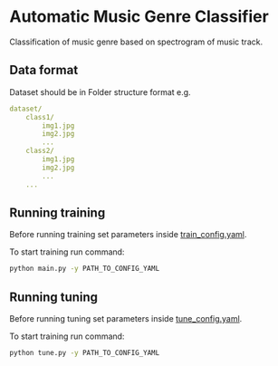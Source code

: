# Automatic Music Genre Classifier

Classification of music genre based on spectrogram of music track.

## Data format

Dataset should be in Folder structure format e.g.

```yaml
dataset/
    class1/
        img1.jpg
        img2.jpg
        ...
    class2/
        img1.jpg
        img2.jpg
        ...
    ...
```

## Running training

Before running training set parameters inside [train_config.yaml](configs/train_config.yml).

To start training run command:

```bash
python main.py -y PATH_TO_CONFIG_YAML
```

## Running tuning

Before running tuning set parameters inside [tune_config.yaml](configs/tune_config.yml).

To start training run command:

```bash
python tune.py -y PATH_TO_CONFIG_YAML
```